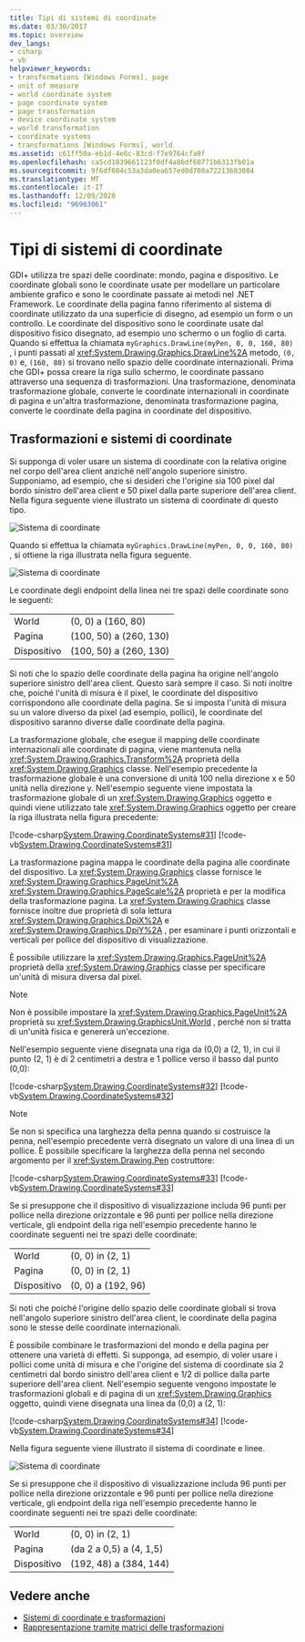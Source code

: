 ```yaml
---
title: Tipi di sistemi di coordinate
ms.date: 03/30/2017
ms.topic: overview
dev_langs:
- csharp
- vb
helpviewer_keywords:
- transformations [Windows Forms], page
- unit of measure
- world coordinate system
- page coordinate system
- page transformation
- device coordinate system
- world transformation
- coordinate systems
- transformations [Windows Forms], world
ms.assetid: c61ff50a-eb1d-4e6c-83cd-f7e9764cfa9f
ms.openlocfilehash: ca5cd1839661123f0df4a86df60771b6313fb01a
ms.sourcegitcommit: 9f6df084c53a3da0ea657ed0d708a72213683084
ms.translationtype: MT
ms.contentlocale: it-IT
ms.lasthandoff: 12/09/2020
ms.locfileid: "96963061"
---
```

# <a name="types-of-coordinate-systems"></a>Tipi di sistemi di coordinate
GDI+ utilizza tre spazi delle coordinate: mondo, pagina e dispositivo. Le coordinate globali sono le coordinate usate per modellare un particolare ambiente grafico e sono le coordinate passate ai metodi nel .NET Framework. Le coordinate della pagina fanno riferimento al sistema di coordinate utilizzato da una superficie di disegno, ad esempio un form o un controllo. Le coordinate del dispositivo sono le coordinate usate dal dispositivo fisico disegnato, ad esempio uno schermo o un foglio di carta. Quando si effettua la chiamata `myGraphics.DrawLine(myPen, 0, 0, 160, 80)` , i punti passati al <xref:System.Drawing.Graphics.DrawLine%2A> metodo, `(0, 0)` e, `(160, 80)` si trovano nello spazio delle coordinate internazionali. Prima che GDI+ possa creare la riga sullo schermo, le coordinate passano attraverso una sequenza di trasformazioni. Una trasformazione, denominata trasformazione globale, converte le coordinate internazionali in coordinate di pagina e un'altra trasformazione, denominata trasformazione pagina, converte le coordinate della pagina in coordinate del dispositivo.  
  
## <a name="transforms-and-coordinate-systems"></a>Trasformazioni e sistemi di coordinate  
 Si supponga di voler usare un sistema di coordinate con la relativa origine nel corpo dell'area client anziché nell'angolo superiore sinistro. Supponiamo, ad esempio, che si desideri che l'origine sia 100 pixel dal bordo sinistro dell'area client e 50 pixel dalla parte superiore dell'area client. Nella figura seguente viene illustrato un sistema di coordinate di questo tipo.  
  
 ![Sistema di coordinate](./media/aboutgdip05-art01.gif "AboutGdip05_art01")  
  
 Quando si effettua la chiamata `myGraphics.DrawLine(myPen, 0, 0, 160, 80)` , si ottiene la riga illustrata nella figura seguente.  
  
 ![Sistema di coordinate](./media/aboutgdip05-art02.gif "AboutGdip05_art02")  
  
 Le coordinate degli endpoint della linea nei tre spazi delle coordinate sono le seguenti:  
  
|||  
|-|-|  
|World|(0, 0) a (160, 80)|  
|Pagina|(100, 50) a (260, 130)|  
|Dispositivo|(100, 50) a (260, 130)|  
  
 Si noti che lo spazio delle coordinate della pagina ha origine nell'angolo superiore sinistro dell'area client. Questo sarà sempre il caso. Si noti inoltre che, poiché l'unità di misura è il pixel, le coordinate del dispositivo corrispondono alle coordinate della pagina. Se si imposta l'unità di misura su un valore diverso da pixel (ad esempio, pollici), le coordinate del dispositivo saranno diverse dalle coordinate della pagina.  
  
 La trasformazione globale, che esegue il mapping delle coordinate internazionali alle coordinate di pagina, viene mantenuta nella <xref:System.Drawing.Graphics.Transform%2A> proprietà della <xref:System.Drawing.Graphics> classe. Nell'esempio precedente la trasformazione globale è una conversione di unità 100 nella direzione x e 50 unità nella direzione y. Nell'esempio seguente viene impostata la trasformazione globale di un <xref:System.Drawing.Graphics> oggetto e quindi viene utilizzato tale <xref:System.Drawing.Graphics> oggetto per creare la riga illustrata nella figura precedente:  
  
 [!code-csharp[System.Drawing.CoordinateSystems#31](~/samples/snippets/csharp/VS_Snippets_Winforms/System.Drawing.CoordinateSystems/CS/Class1.cs#31)]
 [!code-vb[System.Drawing.CoordinateSystems#31](~/samples/snippets/visualbasic/VS_Snippets_Winforms/System.Drawing.CoordinateSystems/VB/Class1.vb#31)]  
  
 La trasformazione pagina mappa le coordinate della pagina alle coordinate del dispositivo. La <xref:System.Drawing.Graphics> classe fornisce le <xref:System.Drawing.Graphics.PageUnit%2A> <xref:System.Drawing.Graphics.PageScale%2A> proprietà e per la modifica della trasformazione pagina. La <xref:System.Drawing.Graphics> classe fornisce inoltre due proprietà di sola lettura <xref:System.Drawing.Graphics.DpiX%2A> e <xref:System.Drawing.Graphics.DpiY%2A> , per esaminare i punti orizzontali e verticali per pollice del dispositivo di visualizzazione.  
  
 È possibile utilizzare la <xref:System.Drawing.Graphics.PageUnit%2A> proprietà della <xref:System.Drawing.Graphics> classe per specificare un'unità di misura diversa dal pixel.  
  
> [!NOTE]
> Non è possibile impostare la <xref:System.Drawing.Graphics.PageUnit%2A> proprietà su <xref:System.Drawing.GraphicsUnit.World> , perché non si tratta di un'unità fisica e genererà un'eccezione.  
  
 Nell'esempio seguente viene disegnata una riga da (0,0) a (2, 1), in cui il punto (2, 1) è di 2 centimetri a destra e 1 pollice verso il basso dal punto (0,0):  
  
 [!code-csharp[System.Drawing.CoordinateSystems#32](~/samples/snippets/csharp/VS_Snippets_Winforms/System.Drawing.CoordinateSystems/CS/Class1.cs#32)]
 [!code-vb[System.Drawing.CoordinateSystems#32](~/samples/snippets/visualbasic/VS_Snippets_Winforms/System.Drawing.CoordinateSystems/VB/Class1.vb#32)]  
  
> [!NOTE]
> Se non si specifica una larghezza della penna quando si costruisce la penna, nell'esempio precedente verrà disegnato un valore di una linea di un pollice. È possibile specificare la larghezza della penna nel secondo argomento per il <xref:System.Drawing.Pen> costruttore:  
  
 [!code-csharp[System.Drawing.CoordinateSystems#33](~/samples/snippets/csharp/VS_Snippets_Winforms/System.Drawing.CoordinateSystems/CS/Class1.cs#33)]
 [!code-vb[System.Drawing.CoordinateSystems#33](~/samples/snippets/visualbasic/VS_Snippets_Winforms/System.Drawing.CoordinateSystems/VB/Class1.vb#33)]  
  
 Se si presuppone che il dispositivo di visualizzazione includa 96 punti per pollice nella direzione orizzontale e 96 punti per pollice nella direzione verticale, gli endpoint della riga nell'esempio precedente hanno le coordinate seguenti nei tre spazi delle coordinate:  
  
|||  
|-|-|  
|World|(0, 0) in (2, 1)|  
|Pagina|(0, 0) in (2, 1)|  
|Dispositivo|(0, 0) a (192, 96)|  
  
 Si noti che poiché l'origine dello spazio delle coordinate globali si trova nell'angolo superiore sinistro dell'area client, le coordinate della pagina sono le stesse delle coordinate internazionali.  
  
 È possibile combinare le trasformazioni del mondo e della pagina per ottenere una varietà di effetti. Si supponga, ad esempio, di voler usare i pollici come unità di misura e che l'origine del sistema di coordinate sia 2 centimetri dal bordo sinistro dell'area client e 1/2 di pollice dalla parte superiore dell'area client. Nell'esempio seguente vengono impostate le trasformazioni globali e di pagina di un <xref:System.Drawing.Graphics> oggetto, quindi viene disegnata una linea da (0,0) a (2, 1):  
  
 [!code-csharp[System.Drawing.CoordinateSystems#34](~/samples/snippets/csharp/VS_Snippets_Winforms/System.Drawing.CoordinateSystems/CS/Class1.cs#34)]
 [!code-vb[System.Drawing.CoordinateSystems#34](~/samples/snippets/visualbasic/VS_Snippets_Winforms/System.Drawing.CoordinateSystems/VB/Class1.vb#34)]  
  
 Nella figura seguente viene illustrato il sistema di coordinate e linee.  
  
 ![Sistema di coordinate](./media/aboutgdip05-art03.gif "AboutGdip05_art03")  
  
 Se si presuppone che il dispositivo di visualizzazione includa 96 punti per pollice nella direzione orizzontale e 96 punti per pollice nella direzione verticale, gli endpoint della riga nell'esempio precedente hanno le coordinate seguenti nei tre spazi delle coordinate:  
  
|||  
|-|-|  
|World|(0, 0) in (2, 1)|  
|Pagina|(da 2 a 0,5) a (4, 1,5)|  
|Dispositivo|(192, 48) a (384, 144)|  
  
## <a name="see-also"></a>Vedere anche

- [Sistemi di coordinate e trasformazioni](coordinate-systems-and-transformations.md)
- [Rappresentazione tramite matrici delle trasformazioni](matrix-representation-of-transformations.md)
